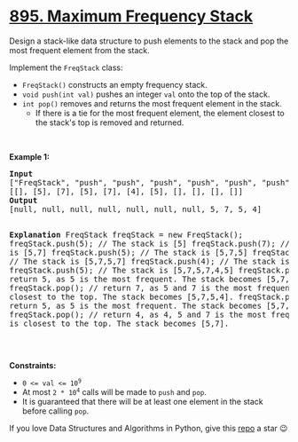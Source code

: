 # [895. Maximum Frequency Stack][title]

<p>Design a stack-like data structure to push elements to the stack and pop the most frequent element from the stack.</p>
<p>Implement the <code>FreqStack</code> class:</p>
<ul>
<li><code>FreqStack()</code> constructs an empty frequency stack.</li>
<li><code>void push(int val)</code> pushes an integer <code>val</code> onto the top of the stack.</li>
<li><code>int pop()</code> removes and returns the most frequent element in the stack.
	<ul>
<li>If there is a tie for the most frequent element, the element closest to the stack's top is removed and returned.</li>
</ul>
</li>
</ul>
<p> </p>
<p><strong>Example 1:</strong></p>
<pre><strong>Input</strong>
["FreqStack", "push", "push", "push", "push", "push", "push", "pop", "pop", "pop", "pop"]
[[], [5], [7], [5], [7], [4], [5], [], [], [], []]
<strong>Output</strong>
[null, null, null, null, null, null, null, 5, 7, 5, 4]

<strong>Explanation</strong>
FreqStack freqStack = new FreqStack();
freqStack.push(5); // The stack is [5]
freqStack.push(7); // The stack is [5,7]
freqStack.push(5); // The stack is [5,7,5]
freqStack.push(7); // The stack is [5,7,5,7]
freqStack.push(4); // The stack is [5,7,5,7,4]
freqStack.push(5); // The stack is [5,7,5,7,4,5]
freqStack.pop();   // return 5, as 5 is the most frequent. The stack becomes [5,7,5,7,4].
freqStack.pop();   // return 7, as 5 and 7 is the most frequent, but 7 is closest to the top. The stack becomes [5,7,5,4].
freqStack.pop();   // return 5, as 5 is the most frequent. The stack becomes [5,7,4].
freqStack.pop();   // return 4, as 4, 5 and 7 is the most frequent, but 4 is closest to the top. The stack becomes [5,7].
</pre>
<p> </p>
<p><strong>Constraints:</strong></p>
<ul>
<li><code>0 &lt;= val &lt;= 10<sup>9</sup></code></li>
<li>At most <code>2 * 10<sup>4</sup></code> calls will be made to <code>push</code> and <code>pop</code>.</li>
<li>It is guaranteed that there will be at least one element in the stack before calling <code>pop</code>.</li>
</ul>


If you love Data Structures and Algorithms in Python, give this [repo][me] a star :wink:

[title]: https://leetcode.com/problems/maximum-frequency-stack
[me]: https://github.com/bumblebee211196/awesome-python-leetcode